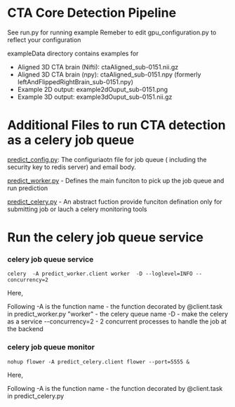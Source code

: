 # CTA Core Detection Pipeline

See run.py for running example
Remeber to edit gpu_configuration.py to reflect your configuration

exampleData directory contains examples for 
- Aligned 3D CTA brain (Nifti): ctaAligned_sub-0151.nii.gz
- Aligned 3D CTA brain (npy): ctaAligned_sub-0151.npy (formerly leftAndFlippedRightBrain_sub-0151.npy)
- Example 2D output: example2dOuput_sub-0151.png
- Example 3D output: example3dOuput_sub-0151.nii.gz

# Additional Files to run CTA  detection as a celery job queue

[predict_config.py](https://github.com/Luyaochen1/glabapp_deploy/blob/main/cta-core-detection-cpu/predict_config.py): The configuriaotn file for job queue ( including the security key to redis server) and email body.

[predict_worker.py](https://github.com/Luyaochen1/glabapp_deploy/blob/main/cta-core-detection-cpu/predict_worker.py)  - Defines the main funciton to pick up the job queue and run prediction

[predict_celery.py](https://github.com/Luyaochen1/glabapp_deploy/blob/main/cta-core-detection-cpu/predict_celery.py)  - An abstract fuction provide funciton defination only for submitting job or lauch a celery monitoring tools

# Run the celery job queue service

### celery job queue service

```
celery  -A predict_worker.client worker  -D --loglevel=INFO --concurrency=2
```

Here,

Following -A is the function name - the function decorated by @client.task in  predict_worker.py 
"worker" -  the celery queue name
-D  - make the celery as a service
--concurrency=2  - 2 concurrent processes to handle the job at the backend


### celery job queue monitor

```
nohup flower -A predict_celery.client flower --port=5555 &
```

Here,

Following -A is the function name - the function decorated by @client.task in  predict_celery.py 




